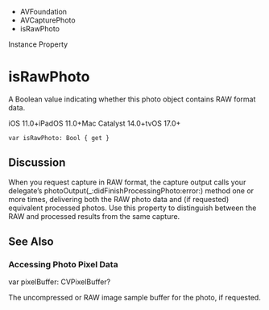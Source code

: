 

- AVFoundation
- AVCapturePhoto
-  isRawPhoto 

Instance Property

# isRawPhoto

A Boolean value indicating whether this photo object contains RAW format data.

iOS 11.0+iPadOS 11.0+Mac Catalyst 14.0+tvOS 17.0+

``` source
var isRawPhoto: Bool { get }
```

## Discussion

When you request capture in RAW format, the capture output calls your delegate’s photoOutput(_:didFinishProcessingPhoto:error:) method one or more times, delivering both the RAW photo data and (if requested) equivalent processed photos. Use this property to distinguish between the RAW and processed results from the same capture.

## See Also

### Accessing Photo Pixel Data

var pixelBuffer: CVPixelBuffer?

The uncompressed or RAW image sample buffer for the photo, if requested.

